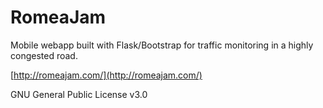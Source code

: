 # RomeaJam

Mobile webapp built with Flask/Bootstrap for traffic monitoring in a highly congested road.

[http://romeajam.com/](http://romeajam.com/)

GNU General Public License v3.0
